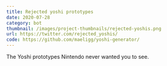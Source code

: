 ```yaml
---
title: Rejected yoshi prototypes
date: 2020-07-28
category: bot
thumbnail: /images/project-thumbnails/rejected-yoshis.png
url: https://twitter.com/rejected_yoshis/
code: https://github.com/maeligg/yoshi-generator/
---
```


The Yoshi prototypes Nintendo never wanted you to see.